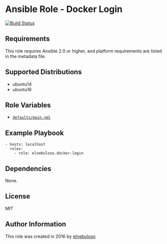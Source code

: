 # Ansible Role - Docker Login

[![Build Status](https://travis-ci.org/elnebuloso/ansible-role-docker-login.svg?branch=master)](https://travis-ci.org/elnebuloso/ansible-role-docker-login)

## Requirements

This role requires Ansible 2.0 or higher, and platform requirements are listed in the metadata file.

## Supported Distributions

- ubuntu14
- ubuntu16

## Role Variables

- [`defaults/main.yml`](https://github.com/elnebuloso/ansible-role-docker-login/blob/master/defaults/main.yml)

## Example Playbook

```
- hosts: localhost
  roles:
    - role: elnebuloso.docker-login
```

## Dependencies

None.

##  License

MIT

##  Author Information

This role was created in 2016 by [elnebuloso](https://github.com/elnebuloso/)